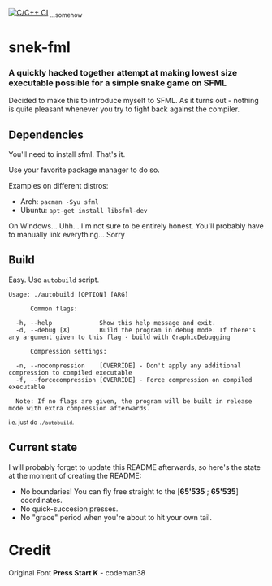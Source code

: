 [![C/C++ CI](https://github.com/alexlnkp/snekfml/actions/workflows/c-cpp.yml/badge.svg?branch=main)](https://github.com/alexlnkp/snekfml/actions/workflows/c-cpp.yml) <sub>...somehow</sub>

# **snek**-fml

### A quickly hacked together attempt at making lowest size executable possible for a simple snake game on SFML
Decided to make this to introduce myself to SFML. As it turns out - nothing is quite pleasant whenever you try to fight back against the compiler.

## Dependencies
You'll need to install sfml. That's it.

Use your favorite package manager to do so.



Examples on different distros:
- Arch:
    `pacman -Syu sfml`
- Ubuntu:
    `apt-get install libsfml-dev`

On Windows... Uhh... I'm not sure to be entirely honest. You'll probably have to manually link everything... Sorry

## Build
Easy. Use `autobuild` script.
```
Usage: ./autobuild [OPTION] [ARG]

      Common flags:

  -h, --help             Show this help message and exit.
  -d, --debug [X]        Build the program in debug mode. If there's any argument given to this flag - build with GraphicDebugging

      Compression settings:

  -n, --nocompression    [OVERRIDE] - Don't apply any additional compression to compiled executable
  -f, --forcecompression [OVERRIDE] - Force compression on compiled executable

  Note: If no flags are given, the program will be built in release mode with extra compression afterwards.
```
<sub>i.e. just do `./autobuild`.</sub>

## Current state
I will probably forget to update this README afterwards, so here's the state at the moment of creating the README:
- No boundaries! You can fly free straight to the [**65'535** ; **65'535**] coordinates.
- No quick-succesion presses.
- No "grace" period when you're about to hit your own tail.

# Credit
Original Font **Press Start K** - codeman38